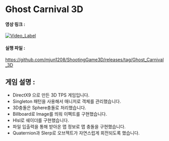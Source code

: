 # Ghost Carnival 3D

#### 영상 링크 :

[![Video_Label](http://img.youtube.com/vi/A67tC_jxDtY/0.jpg)](https://youtu.be/A67tC_jxDtY)

#### 실행 파일 : 
https://github.com/mjun1208/ShootingGame3D/releases/tag/Ghost_Carnival_3D

## 게임 설명 : 
- DirectX9 으로 만든 3D TPS 게임입니다.
- Singleton 패턴을 사용해서 매니저로 객체를 관리했습니다.
- 3D충돌은 Sphere충돌로 처리했습니다.
- Billboard로 Image를 띄워 이펙트를 구현했습니다.
- Hlsl로 쉐이더를 구현했습니다.
- 파일 입출력을 통해 받아온 맵 정보로 맵 충돌을 구현했습니다.
- Quaternion과 Slerp로 오브젝트가 자연스럽게 회전되도록 했습니다.
